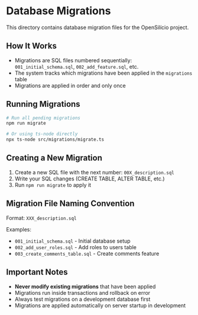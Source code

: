 # Database Migrations

This directory contains database migration files for the OpenSilício project.

## How It Works

- Migrations are SQL files numbered sequentially: `001_initial_schema.sql`, `002_add_feature.sql`, etc.
- The system tracks which migrations have been applied in the `migrations` table
- Migrations are applied in order and only once

## Running Migrations

```bash
# Run all pending migrations
npm run migrate

# Or using ts-node directly
npx ts-node src/migrations/migrate.ts
```

## Creating a New Migration

1. Create a new SQL file with the next number: `00X_description.sql`
2. Write your SQL changes (CREATE TABLE, ALTER TABLE, etc.)
3. Run `npm run migrate` to apply it

## Migration File Naming Convention

Format: `XXX_description.sql`

Examples:
- `001_initial_schema.sql` - Initial database setup
- `002_add_user_roles.sql` - Add roles to users table
- `003_create_comments_table.sql` - Create comments feature

## Important Notes

- **Never modify existing migrations** that have been applied
- Migrations run inside transactions and rollback on error
- Always test migrations on a development database first
- Migrations are applied automatically on server startup in development
